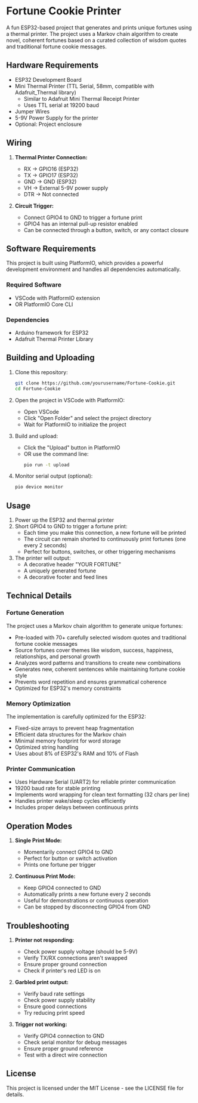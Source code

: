 # Fortune Cookie Printer

A fun ESP32-based project that generates and prints unique fortunes using a thermal printer. The project uses a Markov chain algorithm to create novel, coherent fortunes based on a curated collection of wisdom quotes and traditional fortune cookie messages.

## Hardware Requirements

- ESP32 Development Board
- Mini Thermal Printer (TTL Serial, 58mm, compatible with Adafruit_Thermal library)
  - Similar to Adafruit Mini Thermal Receipt Printer
  - Uses TTL serial at 19200 baud
- Jumper Wires
- 5-9V Power Supply for the printer
- Optional: Project enclosure

## Wiring

1. **Thermal Printer Connection:**
   - RX → GPIO16 (ESP32)
   - TX → GPIO17 (ESP32)
   - GND → GND (ESP32)
   - VH → External 5-9V power supply
   - DTR → Not connected

2. **Circuit Trigger:**
   - Connect GPIO4 to GND to trigger a fortune print
   - GPIO4 has an internal pull-up resistor enabled
   - Can be connected through a button, switch, or any contact closure

## Software Requirements

This project is built using PlatformIO, which provides a powerful development environment and handles all dependencies automatically.

### Required Software
- VSCode with PlatformIO extension
- OR PlatformIO Core CLI

### Dependencies
- Arduino framework for ESP32
- Adafruit Thermal Printer Library

## Building and Uploading

1. Clone this repository:
   ```bash
   git clone https://github.com/yourusername/Fortune-Cookie.git
   cd Fortune-Cookie
   ```

2. Open the project in VSCode with PlatformIO:
   - Open VSCode
   - Click "Open Folder" and select the project directory
   - Wait for PlatformIO to initialize the project

3. Build and upload:
   - Click the "Upload" button in PlatformIO
   - OR use the command line:
     ```bash
     pio run -t upload
     ```

4. Monitor serial output (optional):
   ```bash
   pio device monitor
   ```

## Usage

1. Power up the ESP32 and thermal printer
2. Short GPIO4 to GND to trigger a fortune print:
   - Each time you make this connection, a new fortune will be printed
   - The circuit can remain shorted to continuously print fortunes (one every 2 seconds)
   - Perfect for buttons, switches, or other triggering mechanisms
3. The printer will output:
   - A decorative header "YOUR FORTUNE"
   - A uniquely generated fortune
   - A decorative footer and feed lines

## Technical Details

### Fortune Generation

The project uses a Markov chain algorithm to generate unique fortunes:
- Pre-loaded with 70+ carefully selected wisdom quotes and traditional fortune cookie messages
- Source fortunes cover themes like wisdom, success, happiness, relationships, and personal growth
- Analyzes word patterns and transitions to create new combinations
- Generates new, coherent sentences while maintaining fortune cookie style
- Prevents word repetition and ensures grammatical coherence
- Optimized for ESP32's memory constraints

### Memory Optimization

The implementation is carefully optimized for the ESP32:
- Fixed-size arrays to prevent heap fragmentation
- Efficient data structures for the Markov chain
- Minimal memory footprint for word storage
- Optimized string handling
- Uses about 8% of ESP32's RAM and 10% of Flash

### Printer Communication

- Uses Hardware Serial (UART2) for reliable printer communication
- 19200 baud rate for stable printing
- Implements word wrapping for clean text formatting (32 chars per line)
- Handles printer wake/sleep cycles efficiently
- Includes proper delays between continuous prints

## Operation Modes

1. **Single Print Mode:**
   - Momentarily connect GPIO4 to GND
   - Perfect for button or switch activation
   - Prints one fortune per trigger

2. **Continuous Print Mode:**
   - Keep GPIO4 connected to GND
   - Automatically prints a new fortune every 2 seconds
   - Useful for demonstrations or continuous operation
   - Can be stopped by disconnecting GPIO4 from GND

## Troubleshooting

1. **Printer not responding:**
   - Check power supply voltage (should be 5-9V)
   - Verify TX/RX connections aren't swapped
   - Ensure proper ground connection
   - Check if printer's red LED is on

2. **Garbled print output:**
   - Verify baud rate settings
   - Check power supply stability
   - Ensure good connections
   - Try reducing print speed

3. **Trigger not working:**
   - Verify GPIO4 connection to GND
   - Check serial monitor for debug messages
   - Ensure proper ground reference
   - Test with a direct wire connection

## License

This project is licensed under the MIT License - see the LICENSE file for details.

